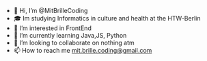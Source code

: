 - 👋 Hi, I’m @MitBrilleCoding
- 🎓 Im studying Informatics in culture and health at the HTW-Berlin
- 👀 I’m interested in FrontEnd
- 🌱 I’m currently learning Java,JS, Python
- 💞️ I’m looking to collaborate on nothing atm
- 📫 How to reach me mit.brille.coding@gmail.com

<!---
MitBrilleCoding/MitBrilleCoding is a ✨ special ✨ repository because its `README.md` (this file) appears on your GitHub profile.
You can click the Preview link to take a look at your changes.
--->
